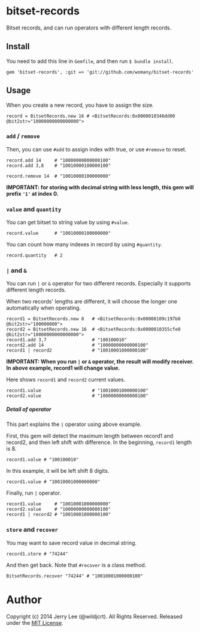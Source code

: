 # bitset-records

Bitset records, and can run operators with different length records.


## Install

You need to add this line in `Gemfile`, and then run `$ bundle install`.

    gem 'bitset-records', :git => 'git://github.com/womany/bitset-records'

## Usage

When you create a new record, you have to assign the size.

    record = BitsetRecords.new 16 # <BitsetRecords:0x0000010346dd00 @bit2str="10000000000000000">

### `add` / `remove`

Then, you can use `#add` to assign index with true, or use `#remove` to reset.

    record.add 14     # "10000000000000100"
    record.add 3,8    # "10010000100000100"

    record.remove 14  # "10010000100000000"

**IMPORTANT: for storing with decimal string with less length, this gem will prefix `'1'` at index 0.**

### `value` and `quantity`

You can get bitset to string value by using `#value`.

    record.value      # "10010000100000000"

You can count how many indexes in record by using `#quantity`.

    record.quantity   # 2

### `|` and `&`

You can run `|` or `&` operator for two different records. Especially it supports different length records.

When two records' lengths are different, it will choose the longer one automatically when operating.

    record1 = BitsetRecords.new 8   # <BitsetRecords:0x00000109c197b0 @bit2str="100000000">
    record2 = BitsetRecords.new 16  # <BitsetRecords:0x0000010355cfe0 @bit2str="10000000000000000">
    record1.add 3,7                 # "100100010"
    record2.add 14                  # "10000000000000100"
    record1 | record2               # "10010001000000100"

**IMPORTANT: When you run `|` or `&` operator, the result will modify receiver. In above example, record1 will change value.**

Here shows `record1` and `record2` current values.

    record1.value                   # "10010001000000100"
    record2.value                   # "10000000000000100"

##### Detail of operator

This part explains the `|` operator using above example.

First, this gem will detect the maximum length between record1 and record2, and then left shift with difference. In the beginning, `record1` length is 8.

    record1.value # "100100010"

In this example, it will be left shift 8 digits.

    record1.value # "10010001000000000"

Finally, run `|` operator.

    record1.value     # "10010001000000000"
    record2.value     # "10000000000000100"
    record1 | record2 # "10010001000000100"

### `store` and `recover`

You may want to save record value in decimal string.

    record1.store # "74244"

And then get back. Note that `#recover` is a class method.

    BitsetRecords.recover "74244" # "10010001000000100"

# Author

Copyright (c) 2014 Jerry Lee (@wildjcrt). All Rights Reserved. Released under the [MIT License](https://github.com/womany/bitset-records/blob/master/LICENSE).